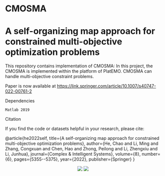 # CMOSMA
# A self-organizing map approach for constrained multi-objective optimization problems

This repository contains implementation of CMOSMA:
In this project, the CMOSMA is implemented within the platform of PlatEMO. CMOSMA can handle multi-objective constraint problems.

Paper is now available at https://link.springer.com/article/10.1007/s40747-022-00761-2

Dependencies

	Matlab 2019
	
Citation

If you find the code or datasets helpful in your research, please cite:
	
@article{he2022self,
  title={A self-organizing map approach for constrained multi-objective optimization problems},
  author={He, Chao and Li, Ming and Zhang, Congxuan and Chen, Hao and Zhong, Peilong and Li, Zhengxiu and Li, Junhua},
  journal={Complex \& Intelligent Systems},
  volume={8},
  number={6},
  pages={5355--5375},
  year={2022},
  publisher={Springer}
}

<div align="center">
  <img src="https://github.com/hccccc92918/CMOSMA/blob/master/data/Fig12.jpg">
  <img src="https://github.com/hccccc92918/CMOSMA/blob/master/data/Fig13.jpg">
</div>
